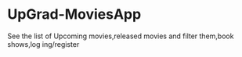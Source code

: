 # UpGrad-MoviesApp
See the list of Upcoming movies,released movies and filter them,book shows,log ing/register
